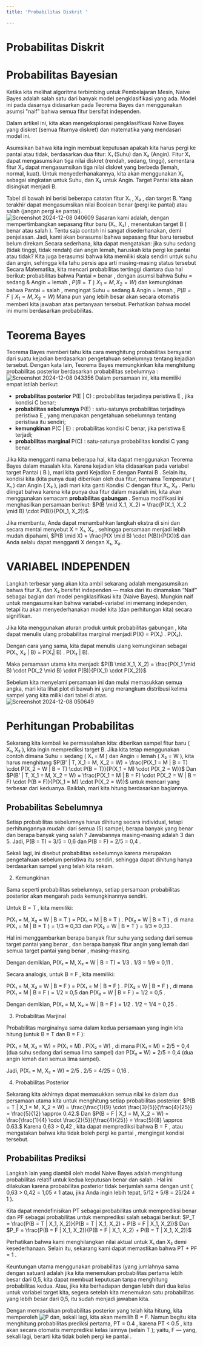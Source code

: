 ```yaml
---
title: 'Probabilitas Diskrit '

---
```


# Probabilitas Diskrit
# Probabilitas Bayesian

Ketika kita melihat algoritma terbimbing untuk Pembelajaran Mesin, Naive Bayes adalah salah satu dari banyak model pengklasifikasi yang ada. Model ini pada dasarnya didasarkan pada Teorema Bayes dan menggunakan asumsi "naif" bahwa semua fitur bersifat independen.

Dalam artikel ini, kita akan mengeksplorasi pengklasifikasi Naive Bayes yang diskret (semua fiturnya diskret) dan matematika yang mendasari model ini.

Asumsikan bahwa kita ingin membuat keputusan apakah kita harus pergi ke pantai atau tidak, berdasarkan dua fitur: X₁ (Suhu) dan X₂ (Angin). Fitur X₁ dapat mengasumsikan tiga nilai diskret (rendah, sedang, tinggi), sementara fitur X₂ dapat mengasumsikan tiga nilai diskret yang berbeda (lemah, normal, kuat). Untuk menyederhanakannya, kita akan menggunakan X₁ sebagai singkatan untuk Suhu, dan X₂ untuk Angin. Target Pantai kita akan disingkat menjadi B.

Tabel di bawah ini berisi beberapa catatan fitur X₁ , X₂ , dan target B. Yang terakhir dapat mengasumsikan nilai Boolean benar (pergi ke pantai) atau salah (jangan pergi ke pantai).<br>
![Screenshot 2024-12-08 040609](https://hackmd.io/_uploads/HJokFVMV1g.png)
Sasaran kami adalah, dengan mempertimbangkan sepasang fitur baru (X₁, X₂) , menentukan target B ( benar atau salah ). Tentu saja contoh ini sangat disederhanakan, demi penjelasan. Jadi, kami akan berasumsi bahwa sepasang fitur baru tersebut belum direkam.Secara sederhana, kita dapat mengatakan: jika suhu sedang (tidak tinggi, tidak rendah) dan angin lemah, haruskah kita pergi ke pantai atau tidak? Kita juga berasumsi bahwa kita memiliki skala sendiri untuk suhu dan angin, sehingga kita tahu persis apa arti masing-masing status tersebut Secara Matematika, kita mencari probabilitas tertinggi diantara dua hal berikut: probabilitas bahwa Pantai = benar , dengan asumsi bahwa Suhu = sedang & Angin = lemah ,
$P(B = T \mid X_1 = M, X_2 = W)$
dan kemungkinan bahwa Pantai = salah , mengingat Suhu = sedang & Angin = lemah ,
$P(B = F \mid X_1 = M, X_2 = W)$
Mana pun yang lebih besar akan secara otomatis memberi kita jawaban atas pertanyaan tersebut. Perhatikan bahwa model ini murni berdasarkan probabilitas.

# Teorema Bayes
Teorema Bayes memberi tahu kita cara menghitung probabilitas bersyarat dari suatu kejadian berdasarkan pengetahuan sebelumnya tentang kejadian tersebut. Dengan kata lain, Teorema Bayes memungkinkan kita menghitung probabilitas posterior berdasarkan probabilitas sebelumnya :<br>
![Screenshot 2024-12-08 043356](https://hackmd.io/_uploads/HyT_1SG41x.png)
Dalam persamaan ini, kita memiliki empat istilah berikut:
* **probabilitas posterior** P(E | C) : probabilitas terjadinya peristiwa E , jika kondisi C benar;
* **probabilitas sebelumnya** P(E) : satu-satunya probabilitas terjadinya peristiwa E , yang merupakan pengetahuan sebelumnya tentang peristiwa itu sendiri;
* **kemungkinan** P(C | E) : probabilitas kondisi C benar, jika peristiwa E terjadi;
* **probabilitas marginal** P(C) : satu-satunya probabilitas kondisi C yang benar.

Jika kita mengganti nama beberapa hal, kita dapat menggunakan Teorema Bayes dalam masalah kita. Karena kejadian kita didasarkan pada variabel target Pantai ( B ), mari kita ganti Kejadian E dengan Pantai B . Selain itu, kondisi kita (kita punya dua) diberikan oleh dua fitur, bernama Temperatur ( X₁ ) dan Angin ( X₂ ), jadi mari kita ganti Kondisi C dengan fitur X₁, X₂ . Perlu diingat bahwa karena kita punya dua fitur dalam masalah ini, kita akan menggunakan semacam **probabilitas gabungan** . Semua modifikasi ini menghasilkan persamaan berikut:
$P(B \mid X_1, X_2) = \frac{P(X_1, X_2 \mid B) \cdot P(B)}{P(X_1, X_2)}$

Jika membantu, Anda dapat menambahkan langkah ekstra di sini dan secara mental menyebut X = X₁, X₂ , sehingga persamaan menjadi lebih mudah dipahami,
$P(B \mid X) = \frac{P(X \mid B) \cdot P(B)}{P(X)}$
dan Anda selalu dapat mengganti X dengan X₁, X₂.

# VARIABEL INDEPENDEN
Langkah terbesar yang akan kita ambil sekarang adalah mengasumsikan bahwa fitur X₁ dan X₂ bersifat independen — maka dari itu dinamakan “Naif” sebagai bagian dari model pengklasifikasi kita (Naive Bayes). Mungkin naif untuk mengasumsikan bahwa variabel-variabel ini memang independen, tetapi itu akan menyederhanakan model kita (dan perhitungan kita) secara signifikan.

Jika kita menggunakan aturan produk untuk probabilitas gabungan , kita dapat menulis ulang probabilitas marginal menjadi P(X) = P(X₁) . P(X₂).

Dengan cara yang sama, kita dapat menulis ulang kemungkinan sebagai P(X₁, X₂ | B) = P(X₁| B) . P(X₂ | B).

Maka persamaan utama kita menjadi:
$P(B \mid X_1, X_2) = \frac{P(X_1 \mid B) \cdot P(X_2 \mid B) \cdot P(B)}{P(X_1) \cdot P(X_2)}$

Sebelum kita menyelami persamaan ini dan mulai memasukkan semua angka, mari kita lihat plot di bawah ini yang merangkum distribusi kelima sampel yang kita miliki dari tabel di atas.<br>
![Screenshot 2024-12-08 050649](https://hackmd.io/_uploads/B1ZXPHGN1g.png)

# Perhitungan Probabilitas
Sekarang kita kembali ke permasalahan kita: diberikan sampel fitur baru ( X₁, X₂ ), kita ingin memprediksi target B. Jika kita tetap menggunakan contoh dimana Suhu = sedang ( X₁ = M ) dan Angin = lemah ( X₂ = W ), kita harus menghitung
$P(B' | T, X_1 = M, X_2 = W) = \frac{P(X_1 = M | B = T) \cdot P(X_2 = W | B = T) \cdot P(B = T)}{P(X_1 = M) \cdot P(X_2 = W)}$
Dan
$P(B' | T, X_1 = M, X_2 = W) = \frac{P(X_1 = M | B = F) \cdot P(X_2 = W | B = F) \cdot P(B = F)}{P(X_1 = M) \cdot P(X_2 = W)}$
untuk mencari yang terbesar dari keduanya. Baiklah, mari kita hitung berdasarkan bagiannya.
## Probabilitas Sebelumnya
Setiap probabilitas sebelumnya harus dihitung secara individual, tetapi perhitungannya mudah: dari semua (5) sampel, berapa banyak yang benar dan berapa banyak yang salah ? Jawabannya masing-masing adalah 3 dan 5. Jadi, P(B = T) = 3/5 = 0,6 dan P(B = F) = 2/5 = 0,4 .

Sekali lagi, ini disebut probabilitas sebelumnya karena merupakan pengetahuan sebelum peristiwa itu sendiri, sehingga dapat dihitung hanya berdasarkan sampel yang telah kita rekam.

2) Kemungkinan

Sama seperti probabilitas sebelumnya, setiap persamaan probabilitas posterior akan mengarah pada kemungkinannya sendiri.

Untuk B = T , kita memiliki:

P(X₁ = M, X₂ = W | B = T ) = P(X₁ = M | B = T ) . P(X₂ = W | B = T ) , di mana P(X₁ = M | B = T ) = 1/3 ≈ 0,33 dan P(X₂ = W | B = T ) = 1/3 ≈ 0,33 .

Hal ini menggambarkan berapa banyak fitur suhu yang sedang dari semua target pantai yang benar , dan berapa banyak fitur angin yang lemah dari semua target pantai yang benar , masing-masing.

Dengan demikian, P(X₁ = M, X₂ = W | B = T) = 1/3 . 1/3 = 1/9 ≈ 0,11 .

Secara analogis, untuk B = F , kita memiliki:

P(X₁ = M, X₂ = W | B = F ) = P(X₁ = M | B = F ) . P(X₂ = W | B = F ) , di mana P(X₁ = M | B = F ) = 1/2 = 0,5 dan P(X₂ = W | B = F ) = 1/2 = 0,5 .

Dengan demikian, P(X₁ = M, X₂ = W | B = F ) = 1/2 . 1/2 = 1/4 = 0,25 .

3) Probabilitas Marjinal

Probabilitas marginalnya sama dalam kedua persamaan yang ingin kita hitung (untuk B = T dan B = F ):

P(X₁ = M, X₂ = W) = P(X₁ = M) . P(X₂ = W) , di mana P(X₁ = M) = 2/5 = 0,4 (dua suhu sedang dari semua lima sampel) dan P(X₂ = W) = 2/5 = 0,4 (dua angin lemah dari semua lima sampel).

Jadi, P(X₁ = M, X₂ = W) = 2/5 . 2/5 = 4/25 = 0,16 .

4) Probabilitas Posterior

Sekarang kita akhirnya dapat memasukkan semua nilai ke dalam dua persamaan utama kita untuk menghitung setiap probabilitas posterior:
$P(B = T | X_1 = M, X_2 = W) = \frac{\frac{1}{9} \cdot \frac{3}{5}}{\frac{4}{25}} = \frac{5}{12} \approx 0.42.$
Dan
$P(B = F | X_1 = M, X_2 = W) = \frac{\frac{1}{4} \cdot \frac{2}{5}}{\frac{4}{25}} = \frac{5}{8} \approx 0.63.$
Karena 0,63 > 0,42 , kita dapat memprediksi bahwa B = F , atau mengatakan bahwa kita tidak boleh pergi ke pantai , mengingat kondisi tersebut.

## Probabilitas Prediksi
Langkah lain yang diambil oleh model Naive Bayes adalah menghitung probabilitas relatif untuk kedua keputusan benar dan salah . Hal ini dilakukan karena probabilitas posterior tidak berjumlah sama dengan unit ( 0,63 > 0,42 = 1,05 ≠ 1 atau, jika Anda ingin lebih tepat, 5/12 + 5/8 = 25/24 ≠ 1 ).

Kita dapat mendefinisikan PT sebagai probabilitas untuk memprediksi benar dan PF sebagai probabilitas untuk memprediksi salah sebagai berikut:
$P_T = \frac{P(B = T | X_1, X_2)}{P(B = T | X_1, X_2) + P(B = F | X_1, X_2)}$
Dan
$P_F = \frac{P(B = F | X_1, X_2)}{P(B = F | X_1, X_2) + P(B = T | X_1, X_2)}$

Perhatikan bahwa kami menghilangkan nilai aktual untuk X₁ dan X₂ demi kesederhanaan. Selain itu, sekarang kami dapat memastikan bahwa PT + PF = 1 .

Keuntungan utama menggunakan probabilitas (yang jumlahnya sama dengan satuan) adalah jika kita menemukan probabilitas pertama lebih besar dari 0,5, kita dapat membuat keputusan tanpa menghitung probabilitas kedua. Atau, jika kita berhadapan dengan lebih dari dua kelas untuk variabel target kita, segera setelah kita menemukan satu probabilitas yang lebih besar dari 0,5, itu sudah menjadi jawaban kita.

Dengan memasukkan probabilitas posterior yang telah kita hitung, kita memperoleh
![P](https://hackmd.io/_uploads/SJHFqBM41e.png)
dan, sekali lagi, kita akan memilih B = F. Namun begitu kita menghitung probabilitas prediksi pertama, PT = 0.4 , karena PT < 0.5 , kita akan secara otomatis memprediksi kelas lainnya (selain T ); yaitu, F — yang, sekali lagi, berarti kita tidak boleh pergi ke pantai .










